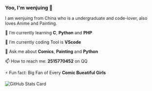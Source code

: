 ### Yoo, I'm wenjuing 👋
I am wenjuing from China who is a undergraduate and code-lover, also loves Anime and Painting.


🌱 I’m currently learning **C**, **Python** and **PHP**

🔭 I’m currently coding Tool is **VScode**

💬 Ask me about **Comics**, **Painting** and **Python**

📫 How to reach me: **2515770452** on QQ

⚡ Fun fact: Big Fan of Every **Comic Bueatiful Girls**


![GitHub Stats Card](https://github-readme-stats.vercel.app/api?username=wenjuing)
